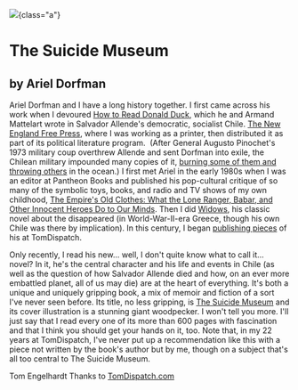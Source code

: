 ![](suicide-cover.jpg){class="a"}

# The Suicide Museum

## by Ariel Dorfman

Ariel Dorfman and I have a long history together. I first
came across his work when I devoured [How to Read Donald
Duck](https://tomdispatch.us2.list-manage.com/track/click?u=6cb39ff0b1f670c349f828c73&id=dddedf47c4&e=69000829ac),
which he and Armand Mattelart wrote in Salvador Allende's democratic,
socialist Chile. [The New England Free
Press](https://tomdispatch.us2.list-manage.com/track/click?u=6cb39ff0b1f670c349f828c73&id=d621703df0&e=69000829ac),
where I was working as a printer, then distributed it as part of its
political literature program.  (After General Augusto Pinochet's 1973
military coup overthrew Allende and sent Dorfman into exile, the Chilean
military impounded many copies of it, [burning some of them and
throwing
others](https://tomdispatch.us2.list-manage.com/track/click?u=6cb39ff0b1f670c349f828c73&id=910b909976&e=69000829ac) in
the ocean.) I first met Ariel in the early 1980s when I was an editor at
Pantheon Books and published his pop-cultural critique of so many of the
symbolic toys, books, and radio and TV shows of my own childhood, [The
Empire's Old Clothes: What the Lone Ranger, Babar, and Other Innocent
Heroes Do to Our
Minds](https://tomdispatch.us2.list-manage.com/track/click?u=6cb39ff0b1f670c349f828c73&id=6a745eb3ce&e=69000829ac).
Then I
did [Widows](https://tomdispatch.us2.list-manage.com/track/click?u=6cb39ff0b1f670c349f828c73&id=f7772db4af&e=69000829ac),
his classic novel about the disappeared (in World-War-II-era Greece,
though his own Chile was there by implication). In this century, I
began [publishing
pieces](https://tomdispatch.us2.list-manage.com/track/click?u=6cb39ff0b1f670c349f828c73&id=9a7f1666ea&e=69000829ac) of
his at TomDispatch.

Only recently, I read his new... well, I don't quite know what to call
it... novel? In it, he's the central character and his life and events
in Chile (as well as the question of how Salvador Allende died and how,
on an ever more embattled planet, all of us may die) are at the heart of
everything. It's both a unique and uniquely gripping book, a mix of
memoir and fiction of a sort I've never seen before. Its title, no less
gripping, is [The Suicide
Museum](https://tomdispatch.us2.list-manage.com/track/click?u=6cb39ff0b1f670c349f828c73&id=2d6b9e9200&e=69000829ac) and
its cover illustration is a stunning giant woodpecker. I won't tell you
more. I'll just say that I read every one of its more than 600 pages
with fascination and that I think you should get your hands on it, too.
Note that, in my 22 years at TomDispatch, I've never put up a
recommendation like this with a piece not written by the book's author
but by me, though on a subject that's all too central to The Suicide
Museum.

Tom Engelhardt
Thanks to [TomDispatch.com](https://tomdispatch.com)

